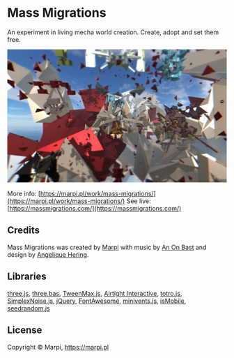# Mass Migrations
An experiment in living mecha world creation. Create, adopt and set them free.

[![Mass Migrations](/textures/cover.jpg "Mass Migrations")](https://marpi.pl/work/mass-migrations/)

More info: [https://marpi.pl/work/mass-migrations/](https://marpi.pl/work/mass-migrations/)
See live: [https://massmigrations.com/](https://massmigrations.com/)

Credits
-------

Mass Migrations was created by [Marpi](http://marpi.pl) with music by [An On Bast](http://www.anonbast.com/) and design by [Angelique Hering](http://ahering.com/).

Libraries
-------

[three.js](https://github.com/mrdoob/three.js/), [three.bas](https://github.com/zadvorsky/three.bas), [TweenMax.js](https://greensock.com/tweenmax), [Airtight Interactive](https://www.airtightinteractive.com/2013/10/making-audio-reactive-visuals/), [totro.js](https://www.dwheeler.com/totro.html), [SimplexNoise.js](https://github.com/josephg/noisejs), [jQuery](https://github.com/jquery/jquery), [FontAwesome](http://fontawesome.io/), [minivents.js](https://github.com/allouis/minivents), [isMobile](https://github.com/kaimallea/isMobile), [seedrandom.js](https://github.com/davidbau/seedrandom)


License
-------

Copyright © Marpi, https://marpi.pl